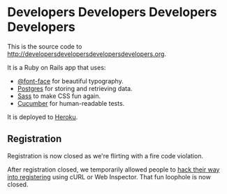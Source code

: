 # Developers Developers Developers Developers

This is the source code to http://developersdevelopersdevelopersdevelopers.org.

It is a Ruby on Rails app that uses:

* [@font-face](http://www.w3.org/TR/css3-fonts/#the-font-face-rule) for beautiful typography.
* [Postgres](http://www.postgresql.org/) for storing and retrieving data.
* [Sass](http://sass-lang.com/) to make CSS fun again.
* [Cucumber](https://github.com/thoughtbot/dddd/tree/master/features) for human-readable tests.

It is deployed to [Heroku](http://heroku.com).

## Registration

Registration is now closed as we're flirting with a fire code violation.

After registration closed, we temporarily allowed people to [hack their way into registering](http://bit.ly/curl-rails-authenticity-token)
using cURL or Web Inspector. That fun loophole is now closed.
